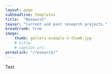 ```yaml
---
layout: page
subheadline: Templates
title:  "Research"
teaser: "Current and past research projects."
breadcrumb: true
image:
    thumb: gallery-example-3-thumb.jpg
    # title:
    # caption_url:
permalink: "/research/"
---
```


Text
